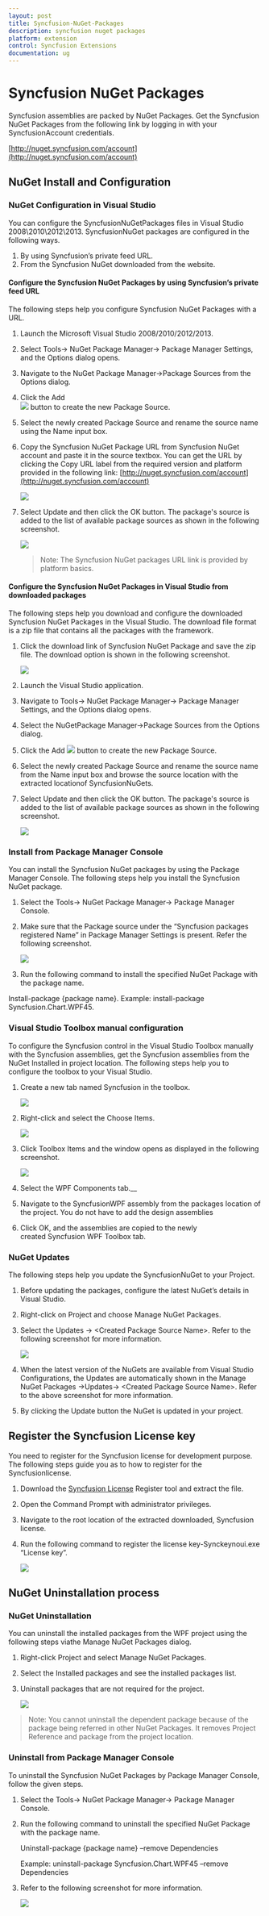 ```yaml
---
layout: post
title: Syncfusion-NuGet-Packages
description: syncfusion nuget packages
platform: extension
control: Syncfusion Extensions
documentation: ug
---
```


# Syncfusion NuGet Packages


Syncfusion assemblies are packed by NuGet Packages. Get the Syncfusion NuGet Packages from the following link by logging in with your SyncfusionAccount credentials. 

[http://nuget.syncfusion.com/account](http://nuget.syncfusion.com/account)

## NuGet Install and Configuration


### NuGet Configuration in Visual Studio

You can configure the SyncfusionNuGetPackages files in Visual Studio 2008\2010\2012\2013. SyncfusionNuGet packages are configured in the following ways.

1. By using Syncfusion’s private feed URL.
2. From the Syncfusion NuGet downloaded from the website.

#### Configure the Syncfusion NuGet Packages by using Syncfusion’s private feed URL

The following steps help you configure Syncfusion NuGet Packages with a URL.

1. Launch the Microsoft Visual Studio 2008/2010/2012/2013.
2. Select Tools-> NuGet Package Manager-> Package Manager Settings, and the Options dialog opens. 
3. Navigate to the NuGet Package Manager->Package Sources from the Options dialog. 
4. Click the Add  
   ![](Configure-the-Syncfusion-NuGet-Packages-by-using-Syncfusions-private-feed-URL_images/Configure-the-Syncfusion-NuGet-Packages-by-using-Syncfusions-private-feed-URL_img1.png) button to create the new Package Source.
5. Select the newly created Package Source and rename the source name using the Name input box.
6. Copy the Syncfusion NuGet Package URL from Syncfusion NuGet account and paste it in the source textbox. You can get the URL by clicking the Copy URL label from the required version and platform provided in the following link: [http://nuget.syncfusion.com/account](http://nuget.syncfusion.com/account)

   ![](Configure-the-Syncfusion-NuGet-Packages-by-using-Syncfusions-private-feed-URL_images/Configure-the-Syncfusion-NuGet-Packages-by-using-Syncfusions-private-feed-URL_img2.png)

7. Select Update and then click the OK button. The package's source is added to the list of available package sources as shown in the following screenshot.

   ![](Configure-the-Syncfusion-NuGet-Packages-by-using-Syncfusions-private-feed-URL_images/Configure-the-Syncfusion-NuGet-Packages-by-using-Syncfusions-private-feed-URL_img3.png)



   > Note: The Syncfusion NuGet packages URL link is provided by platform basics.


#### Configure the Syncfusion NuGet Packages in Visual Studio from downloaded packages

The following steps help you download and configure the downloaded Syncfusion NuGet Packages in the Visual Studio. The download file format is a zip file that contains all the packages with the framework.

1. Click the download link of Syncfusion NuGet Package and save the zip file. The download option is shown in the following screenshot.



   ![](Configure-the-Syncfusion-NuGet-Packages-in-Visual-Studio-from-downloaded-packages_images/Configure-the-Syncfusion-NuGet-Packages-in-Visual-Studio-from-downloaded-packages_img1.png)



2. Launch the Visual Studio application.
3. Navigate to Tools-> NuGet Package Manager-> Package Manager Settings, and the Options dialog opens. 
4. Select the NuGetPackage Manager->Package Sources from the Options dialog. 
5. Click the Add ![](Configure-the-Syncfusion-NuGet-Packages-in-Visual-Studio-from-downloaded-packages_images/Configure-the-Syncfusion-NuGet-Packages-in-Visual-Studio-from-downloaded-packages_img2.png) button to create the new Package Source.
6. Select the newly created Package Source and rename the source name from the Name input box and browse the source location with the extracted locationof SyncfusionNuGets.
7. Select Update and then click the OK button. The package's source is added to the list of available package sources as shown in the following screenshot.

   ![](Configure-the-Syncfusion-NuGet-Packages-in-Visual-Studio-from-downloaded-packages_images/Configure-the-Syncfusion-NuGet-Packages-in-Visual-Studio-from-downloaded-packages_img3.png)


### Install from Package Manager Console

You can install the Syncfusion NuGet packages by using the Package Manager Console. The following steps help you install the Syncfusion NuGet package.

1. Select the Tools-> NuGet Package Manager-> Package Manager Console.
2. Make sure that the Package source under the “Syncfusion packages registered Name” in Package Manager Settings is present. Refer the following screenshot.



   ![](Install-from-Package-Manager-Console_images/Install-from-Package-Manager-Console_img1.png)

3. Run the following command to install the specified NuGet Package with the package name.

Install-package {package name}. Example: install-package Syncfusion.Chart.WPF45.


### Visual Studio Toolbox manual configuration

To configure the Syncfusion control in the Visual Studio Toolbox manually with the Syncfusion assemblies, get the Syncfusion assemblies from the NuGet Installed in project location. The following steps help you to configure the toolbox to your Visual Studio.

1. Create a new tab named Syncfusion in the toolbox.



   ![](Visual-Studio-Toolbox-manual-configuration_images/Visual-Studio-Toolbox-manual-configuration_img1.png)



2. Right-click and select the Choose Items.

   ![](Visual-Studio-Toolbox-manual-configuration_images/Visual-Studio-Toolbox-manual-configuration_img2.png)



3. Click Toolbox Items and the window opens as displayed in the following screenshot.



   ![](Visual-Studio-Toolbox-manual-configuration_images/Visual-Studio-Toolbox-manual-configuration_img3.png)



4. Select the WPF Components tab.__
5. Navigate to the SyncfusionWPF assembly from the packages location of the project. You do not have to add the design assemblies
6. Click OK, and the assemblies are copied to the newly created Syncfusion WPF Toolbox tab.


### NuGet Updates

The following steps help you update the SyncfusionNuGet to your Project.

1. Before updating the packages, configure the latest NuGet’s details in Visual Studio. 
2. Right-click on Project and choose Manage NuGet Packages. 
3. Select the Updates -> &lt;Created Package Source Name&gt;. Refer to the following screenshot for more information.



   ![](NuGet-Updates_images/NuGet-Updates_img1.png)



4. When the latest version of the NuGets are available from Visual Studio Configurations, the Updates are automatically shown in the Manage NuGet Packages ->Updates-> &lt;Created Package Source Name&gt;.  Refer to the above screenshot for more information.
5. By clicking the Update button the NuGet is updated in your project.



## Register the Syncfusion License key

You need to register for the Syncfusion license for development purpose. The following steps guide you as to how to register for the Syncfusionlicense.

1. Download the [Syncfusion License](http://files2.syncfusion.com/Installs/Support/KB/RegisterProductkeyinBuildMachine.zip) Register tool and extract the file. 
2. Open the Command Prompt with administrator privileges.
3. Navigate to the root location of the extracted downloaded, Syncfusion license.
4. Run the following command to register the license key-Synckeynoui.exe “License key”.



   ![](Register-the-Syncfusion-License-key_images/Register-the-Syncfusion-License-key_img1.png)



## NuGet Uninstallation process


### NuGet Uninstallation

You can uninstall the installed packages from the WPF project using the following steps viathe Manage NuGet Packages dialog.

1. Right-click Project and select Manage NuGet Packages. 
2. Select the Installed packages and see the installed packages list.
3. Uninstall packages that are not required for the project. 



   ![](NuGet-Uninstallation_images/NuGet-Uninstallation_img1.png)



> Note: You cannot uninstall the dependent package because of the package being referred in other NuGet Packages. It removes Project Reference and package from the project location.




### Uninstall from Package Manager Console

To uninstall the Syncfusion NuGet Packages by Package Manager Console, follow the given steps.

1. Select the Tools-> NuGet Package Manager-> Package Manager Console.
2. Run the following command to uninstall the specified NuGet Package with the package name. 

   Uninstall-package {package name} –remove Dependencies

   Example: uninstall-package Syncfusion.Chart.WPF45 –remove Dependencies

3. Refer to the following screenshot for more information.



   ![](Uninstall-from-Package-Manager-Console_images/Uninstall-from-Package-Manager-Console_img1.png)



